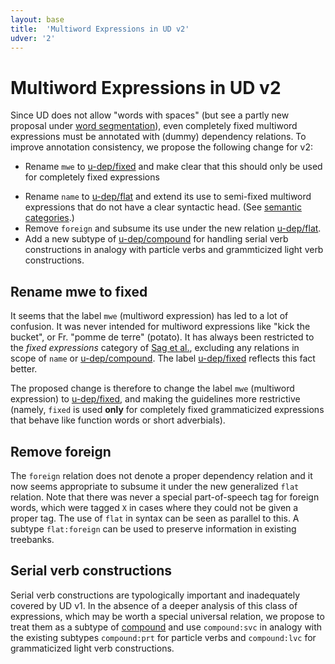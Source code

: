 ```yaml
---
layout: base
title:  'Multiword Expressions in UD v2'
udver: '2'
---
```


# Multiword Expressions in UD v2

Since UD does not allow "words with spaces" (but see a partly new proposal under [word segmentation](word-segmentation.html)), even completely fixed multiword expressions must be annotated with (dummy) dependency relations. To improve annotation consistency, we propose the following change for v2:

* Rename `mwe` to [u-dep/fixed]() and make clear that this should only be used for completely fixed expressions
<!--* Change the direction of arrows (right-to-left instead of left-to-right) for this relation as well as the other non-dependency relations [u-dep/name]() and [u-dep/foreign]() (see also [semantic categories](semantic-categories.html))-->
* Rename `name` to [u-dep/flat]() and extend its use to semi-fixed multiword expressions that do not have a clear syntactic head. (See [semantic categories](semantic-categories.html).)
* Remove `foreign` and subsume its use under the new relation [u-dep/flat]().
* Add a new subtype of [u-dep/compound]() for handling serial verb constructions in analogy with particle verbs
and grammticized light verb constructions.

## Rename mwe to fixed

It seems that the label `mwe` (multiword expression) has led to a lot of confusion. It was never intended for multiword expressions like "kick the bucket", or Fr. "pomme de terre" (potato). It has always been restricted to the *fixed expressions* category of
[Sag et al.](http://lingo.stanford.edu/pubs/WP-2001-03.pdf), excluding any relations in scope of `name` or [u-dep/compound](). The label [u-dep/fixed]() reflects this fact better.

The proposed change is therefore to change the label `mwe` (multiword expression) to [u-dep/fixed](), and making the guidelines more restrictive (namely, `fixed` is used **only** for completely fixed grammaticized expressions that behave like function words or short adverbials).

## Remove foreign

The `foreign` relation does not denote a proper dependency relation and it now seems appropriate to subsume it under the new generalized `flat` relation. Note that there was never a special part-of-speech tag for foreign words, which were tagged `X` in cases where they could not be given a proper tag. The use of `flat` in syntax can be seen as parallel to this. A subtype `flat:foreign` can be used to preserve information in existing treebanks.

## Serial verb constructions

Serial verb constructions are typologically important and inadequately covered by UD v1. In the absence of a deeper analysis of this class of expressions, which may be worth a special universal relation, we propose to treat them as a subtype of [compound](u-dep/compound) and use `compound:svc` in analogy with the existing subtypes `compound:prt` for particle verbs and `compound:lvc` for grammaticized light verb constructions. 

<!--## Change arrow direction

For non-dependency relations, it was (more or less) arbitrarily decided in v1 to draw arrows from left to right out of the first word. With hindsight, a more harmonious choice for most languages would have been to instead draw arrows from right to left out of the last word. We propose to make this change for `fixed` (currently [u-dep/mwe]()), [u-dep/foreign]() and `flat` (currently [u-dep/name]()). Examples:

~~~ sdparse
I like dogs as well as cats
fixed(as-6, well-5)
fixed(as-6, as-4)
~~~

~~~ sdparse
He cried because of you
fixed(of, because)
~~~

~~~ sdparse
Je préfère prendre un dessert plutôt qu' une entrée \n I prefer getting a dessert rather than an appetizer
fixed(qu', plutôt)
~~~

~~~ sdparse
She said : ez esan lasai
parataxis(said, lasai)
foreign(lasai, esan)
foreign(lasai, ez)
~~~

~~~ sdparse
Usain Bolt won the race
nsubj(won, Bolt)
flat(Bolt, Usain)
~~~

However we do not extend this change to the [u-dep/reparandum]() relation. In repairs, the material to the right will be the "correct" material, and it would seem strange to have something that the speaker of the utterance wants to discard as a direct dependent of the other words in the sentence while the corrected word is buried down in the dependency graph.
As noted by Gerdes & Kahane (2016), there are of course borderline cases between elaboration and disfluency such as *I saw a room, a bright room, a room with red lights*, but it doesn't seem wrong to us to take the last element *a room with red lights* as the governor of *a room* and *a bright room*.-->


